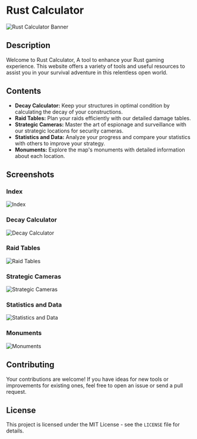 # Rust Calculator

![Rust Calculator Banner](https://i.imgur.com/xWbtPme.png)

## Description

Welcome to Rust Calculator, A tool to enhance your Rust gaming experience. This website offers a variety of tools and useful resources to assist you in your survival adventure in this relentless open world.

## Contents

- **Decay Calculator:** Keep your structures in optimal condition by calculating the decay of your constructions.
- **Raid Tables:** Plan your raids efficiently with our detailed damage tables.
- **Strategic Cameras:** Master the art of espionage and surveillance with our strategic locations for security cameras.
- **Statistics and Data:** Analyze your progress and compare your statistics with others to improve your strategy.
- **Monuments:** Explore the map's monuments with detailed information about each location.

## Screenshots

### Index
![Index](https://i.imgur.com/LkG6ZSd.png)
### Decay Calculator
![Decay Calculator](https://i.imgur.com/Vkzzz3X.png)

### Raid Tables
![Raid Tables](https://i.imgur.com/qZFy2Rh.png)

### Strategic Cameras
![Strategic Cameras](https://i.imgur.com/yxU7bfH.png)

### Statistics and Data
![Statistics and Data](https://i.imgur.com/a33UKwg.png)

### Monuments
![Monuments](https://i.imgur.com/1PQ7Gck.png)

## Contributing

Your contributions are welcome! If you have ideas for new tools or improvements for existing ones, feel free to open an issue or send a pull request.

## License

This project is licensed under the MIT License - see the `LICENSE` file for details.
